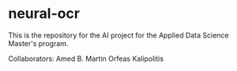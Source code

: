 # neural-ocr

This is the repository for the AI project for the Applied Data Science Master's program.

Collaborators:  Amed B. Martin
                Orfeas Kalipolitis

